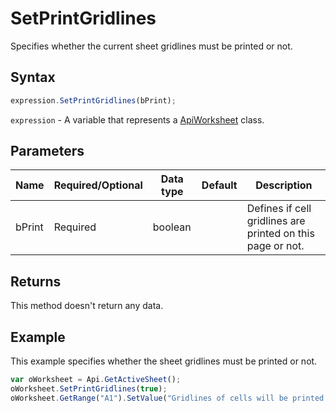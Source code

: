 # SetPrintGridlines

Specifies whether the current sheet gridlines must be printed or not.

## Syntax

```javascript
expression.SetPrintGridlines(bPrint);
```

`expression` - A variable that represents a [ApiWorksheet](../ApiWorksheet.md) class.

## Parameters

| **Name** | **Required/Optional** | **Data type** | **Default** | **Description** |
| ------------- | ------------- | ------------- | ------------- | ------------- |
| bPrint | Required | boolean |  | Defines if cell gridlines are printed on this page or not. |

## Returns

This method doesn't return any data.

## Example

This example specifies whether the sheet gridlines must be printed or not.

```javascript
var oWorksheet = Api.GetActiveSheet();
oWorksheet.SetPrintGridlines(true);
oWorksheet.GetRange("A1").SetValue("Gridlines of cells will be printed on this page: " + oWorksheet.GetPrintGridlines());
```
